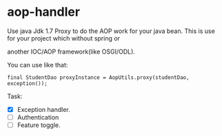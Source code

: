 aop-handler
===========

Use java Jdk 1.7 Proxy to do the AOP work for your java bean. This is use for your project which without spring or

another IOC/AOP framework(like OSGI/ODL).

You can use like that:

    final StudentDao proxyInstance = AopUtils.proxy(studentDao, exception());


Task:

- [x] Exception handler.
- [ ] Authentication
- [ ] Feature toggle.